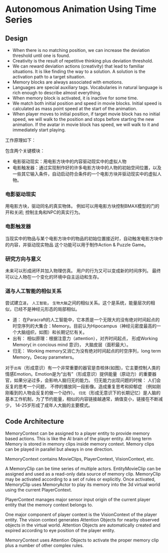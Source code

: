 ﻿# Autonomous Animation Using Time Series

## Design
- When there is no matching position, we can increase the deviation threshold until one is found. 
- Creativity is the result of repetitive thinking plus deviation threshold. 
- We can reward deviation actions (creativity) that lead to familiar situations.  It is like finding the way to a solution. A solution is the activation path to a target situation. 
- Memory blocks are always associated with emotions. 
- Languages are special auxiliary tags. Vocabularies in natural language is rich enough to describe almost everything.  
- When memory block is activated, it is inactive for some time. 
- We match both initial position and speed in movie blocks. Initial speed is calculated as mass point speed at the start of the animation. 
- When player moves to initial position, if target movie block has no initial speed, we will walk to the position and stops before starting the new animation. If the avatar in movie block has speed, we will walk to it and immediately start playing. 

工作原理如下：

包含两个关键模块：
- 电影驱动现实：用电影方块中的内容驱动现实中的虚拟人物
- 电影触发器：通过实现制作好的许多电影方块中的人物的初始空间位置，以及一些其它输入条件，自动启动符合条件的一个电影方块并驱动现实中的虚拟人物。

### 电影驱动现实
用电影方块，驱动同名的真实物体。
例如可以用电影方块控制BMAX模型的门的开和关闭; 控制主角和NPC的真实行为。

### 电影触发器
当现实中的物品与某个电影方块中的物品的初始位置接近时，自动触发电影方块中的内容，并驱动现实物品
这个功能可以用于制作Action & Puzzle Game。

### 研究方向与意义
未来可以形成闭环并加入物理仿真。 用户的行为又可以变成新的时间序列。 最终可以让人物在一个变化的环境中自主运动和生存。

### 道与人工智能的相似关系
尝试建立`道`， `人工智能`， `生物大脑`之间的相似关系。这个是系统，能量层次的相似，已经不是神经元形态的局部相似。
- 道： 在Paracraft的人工智能中，它本质是一个无限大的没有绝对时间起点的时空序列的大集合：Memory。目前认为Hipocampus（神经元密度最高的一个大脑组织，如图）和长期记忆有关。
- 出有： 相似原理：根据注意力（attention），对齐时间起点， 形成Working Memory( in concious mind 意识)， 大脑皮层（面积最大）。
- 归无： Working memory又消亡为没有绝对时间起点的时空序列，long term Memory。Decay parameters。

对于`出有`（形成意识）有一个非常重要的器官是杏核体(如图)，它主要控制人类的情感Emotion。Emotion是为“出有”（形成意识）提供能量（原动力）的重要器官，如果分泌过多，会影响人脑归无的能力。
归无能力出现问题的时候： 人们会反复的思考一个问题， 不停的播放同一段影像。造成重复思考和抑郁症 （例如刚刚看到的人物会反复的做一个动作）。
`归无`（形成无意识下的长期记忆）是人脑的基本工作机制，为了节约能量，相似的内容链接越通常，熵值变小，链接在不断减少， 14-25岁形成了成年人大脑的主要模式。


## Code Architecture
MemoryContext can be assigned to a player entity to provide memory based actions.
This is like the AI brain of the player entity. 
All long term Memory is stored in memory clips inside memory context. 
Memory clips can be played in parallel but always in one direction.

MemoryContext contains MovieClips, PlayerContext, VisionContext, etc. 

A MemoryClip can be time series of multiple actors. EntityMovieClip can be assigned and used as a read-only data source of memory clip. 
MemoryClip may be activated according to a set of rules or explicitly. 
Once activated, MemoryClip uses MemoryActor to play its memory into the 3d virtual world using the current PlayerContext.

PlayerContext manages major sensor input origin of the current player entity that the memory context belongs to. 

One major component of player context is the VisionContext of the player entity. 
The vision context generates Attention Objects for nearby observed objects in the virtual world. 
Attention Objects are automatically created and expired according to eye position of the player entity.

MemoryContext uses Attention Objects to activate the proper memory clip plus a number of other complex rules. 

